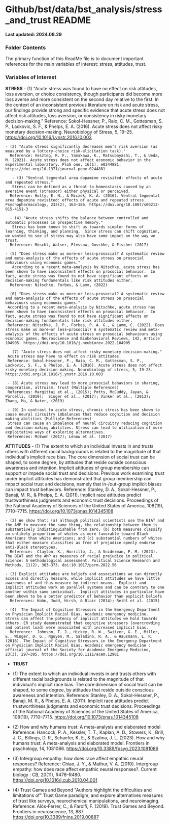 #  Github/bst/data/bst_analysis/stress_and_trust README 

**Last updated: 2024.08.29**


### Folder Contents

The primary function of this ReadMe file is to document important references for the main variables of interest: stress, attitudes, trust.

### Variables of Interest


**STRESS**
    - (1) "Acute stress was found to have no effect on risk attitudes, loss aversion, or choice consistency, though participants did become more loss averse and more consistent on the second day relative to the first. In the context of an inconsistent previous literature on risk and acute stress, our findings provide strong and specific evidence that acute stress does not affect risk attitudes, loss aversion, or consistency in risky monetary decision-making."
    Reference: Sokol-Hessner, P., Raio, C. M., Gottesman, S. P., Lackovic, S. F., & Phelps, E. A. (2016). Acute stress does not affect risky monetary decision-making. Neurobiology of Stress, 5, 19–25. https://doi.org/10.1016/j.ynstr.2016.10.003
    
    - (2) "Acute stress significantly decreases men’s risk aversion (as measured by a lottery-choice risk-elicitation task)."
      Reference: Veszteg, R. F., Yamakawa, K., Matsubayashi, T., & Ueda, M. (2021). Acute stress does not affect economic behavior in the experimental laboratory. PloS one, 16(1), e0244881. https://doi.org/10.1371/journal.pone.0244881
   
       - (3) "Ventral tegmental area dopamine revisited: effects of acute and repeated stress."
       Stress can be defined as a threat to homeostasis caused by an aversive event (stressor) either physical or perceived.
      Reference: Holly, E. N., & Miczek, K. A. (2016). Ventral tegmental area dopamine revisited: effects of acute and repeated stress. Psychopharmacology, 233(2), 163–186. https://doi.org/10.1007/s00213-015-4151-3
      
      - (4) "Acute stress shifts the balance between controlled and automatic processes in prospective memory."
       Stress has been known to shift us towards simpler forms of learning, thinking, and planning.  Since stress can shift cognition, we wanted to see if stress may also have some impact on the way we trust.
      Reference: Möschl, Walser, Plessow, Goschke, & Fischer (2017)

    - (5) "Does stress make us more—or less—prosocial? A systematic review and meta-analysis of the effects of acute stress on prosocial behaviours using economic games."
       According to a recent meta-analysis by Nitschke, acute stress has been shown to have inconsistent effects on prosocial behavior.  In fact, acute stress was found to not have significant effects on decision-making fundamentals like risk attitudes either. 
      Reference: Nitschke, Forbes, & Lamm, (2022)
      
    - (6) "Does stress make us more—or less—prosocial? A systematic review and meta-analysis of the effects of acute stress on prosocial behaviours using economic games."
     According to a recent meta-analysis by Nitschke, acute stress has been shown to have inconsistent effects on prosocial behavior.  In fact, acute stress was found to not have significant effects on decision-making fundamentals like risk attitudes either. 
     Reference: Nitschke, J. P., Forbes, P. A. G., & Lamm, C. (2022). Does stress make us more—or less—prosocial? A systematic review and meta-analysis of the effects of acute stress on prosocial behaviours using economic games. Neuroscience and Biobehavioral Reviews, 142, Article 104905. https://doi.org/10.1016/j.neubiorev.2022.104905
     
     - (7) "Acute stress does not affect risky monetary decision-making."
     Acute stress may have no effect on risk attitudes.
     Reference: Sokol-Hessner, P., Raio, C. M., Gottesman, S. P., Lackovic, S. F., & Phelps, E. A. (2016). Acute stress does not affect risky monetary decision-making. Neurobiology of stress, 5, 19–25. https://doi.org/10.1016/j.ynstr.2016.10.003

     - (8) Acute stress may lead to more prosocial behaviors in sharing, cooperation, altruism, trust (Multiple References)
     References: Margittai et al., (2015); Potts, McCuddy, Jayan, & Porcelli, (2019);  Singer et al., (2017); Vinker et al., (2013); Zhang, Ma, & Nater, (2019)
     
     - (9) In contrast to acute stress, chronic stress has been shown to cause neural circuitry imbalances that reduce cognition and decision making abilities (Multiple References)
     Stress can cause an imbalance of neural circuitry reducing cognition and decision making abilities. Stress can lead to utilization of more exploitative ways of exploring alternatives.
     References: McEwen (2017); Lenow et al. (2017) 

     

     
 **ATTITUDES**
    - (1) The extent to which an individual invests in and trusts others with different racial backgrounds is related to the magnitude of that individual's implicit race bias. The core dimension of social trust can be shaped, to some degree, by attitudes that reside outside conscious awareness and intention.
    Implicit attitudes of group membership can support or impede social trust and decisions. Previous work examining trust under implicit attitudes has demonstrated that group membership can impact social trust and decisions, namely that in-/out-group implicit biases can impact trust behaviors.
    Reference: Stanley, D. A., Sokol-Hessner, P., Banaji, M. R., & Phelps, E. A. (2011). Implicit race attitudes predict trustworthiness judgments and economic trust decisions. Proceedings of the National Academy of Sciences of the United States of America, 108(19), 7710–7715. https://doi.org/10.1073/pnas.1014345108
    
    - (2) We show that: (a) although political scientists use the BIAT and the AMP to measure the same thing, the relationship between them is substantively indistinguishable from zero; (b) both measures classify an unlikely proportion of whites as more favorable toward Black Americans than white Americans; and (c) substantial numbers of whites that either measure classifies as free of prejudice openly endorse anti-Black stereotypes. 
      Reference:  Clayton, K., Horrillo, J., & Sniderman, P. M. (2023). The BIAT and the AMP as measures of racial prejudice in political science: A methodological assessment. Political Science Research and Methods, 11(2), 363–373. doi:10.1017/psrm.2022.56

    - (3) Explicit attitudes are beliefs and associations we can directly access and directly measure, while implicit attitudes we have little awareness of and thus measure by indirect means.  Explicit and implicit attitudes work on parallel systems and can be contrary to one another within same individual.  Implicit attitudes in particular have been shown to be a better predictor of behavior than explicit beliefs
      References: Hahn, Judd, Hirsh, & Blair (2014); Reihl et al. (2015) 

    - (4)  The Impact of Cognitive Stressors in the Emergency Department on Physician Implicit Racial Bias. Academic emergency medicine.
    Stress can affect the potency of implicit attitudes we hold towards others. ER study demonstrated that cognitive stressors (overcrowding and patient load) were associated with increased implicit bias. 
      Reference:  Johnson, T. J., Hickey, R. W., Switzer, G. E., Miller, E., Winger, D. G., Nguyen, M., Saladino, R. A., & Hausmann, L. R. (2016). The Impact of Cognitive Stressors in the Emergency Department on Physician Implicit Racial Bias. Academic emergency medicine : official journal of the Society for Academic Emergency Medicine, 23(3), 297–305. https://doi.org/10.1111/acem.12901 
      
- **TRUST**

- (1) The extent to which an individual invests in and trusts others with different racial backgrounds is related to the magnitude of that individual's implicit race bias. The core dimension of social trust can be shaped, to some degree, by attitudes that reside outside conscious awareness and intention.
      Reference: Stanley, D. A., Sokol-Hessner, P., Banaji, M. R., & Phelps, E. A. (2011). Implicit race attitudes predict trustworthiness judgments and economic trust decisions. Proceedings of the National Academy of Sciences of the United States of America, 108(19), 7710–7715. https://doi.org/10.1073/pnas.1014345108
    
- (2) How and why humans trust: A meta-analysis and elaborated model
      Reference: Hancock, P. A., Kessler, T. T., Kaplan, A. D., Stowers, K., Brill, J. C., Billings, D. R., Schaefer, K. E., & Szalma, J. L. (2023). How and why humans trust: A meta-analysis and elaborated model. Frontiers in psychology, 14, 1081086. https://doi.org/10.3389/fpsyg.2023.1081086
      
- (3) Intergroup empathy: how does race affect empathic neural responses?
      Reference: Chiao, J. Y., & Mathur, V. A. (2010). Intergroup empathy: how does race affect empathic neural responses?. Current biology : CB, 20(11), R478–R480. https://doi.org/10.1016/j.cub.2010.04.001
      
- (4) Trust Games and Beyond
      "Authors highlight the difficulties and limitations of" Trust Game paradigm, and explore alternatives measures of trust like surveys, neurochemical manipulations, and neuroimaging.
      Reference: Alós-Ferrer, C., & Farolfi, F. (2019). Trust Games and Beyond. Frontiers in neuroscience, 13, 887. https://doi.org/10.3389/fnins.2019.00887
